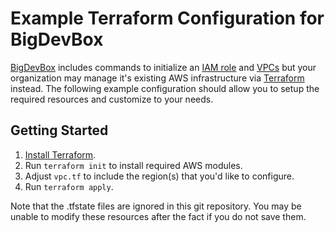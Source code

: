 # Example Terraform Configuration for BigDevBox

[BigDevBox](https://bigdevbox.com) includes commands to initialize an [IAM role](https://bigdevbox.com/docs/#CLIUsage-InitIAMRole) and [VPCs](https://bigdevbox.com/docs/#CLIUsage-InitVPC) but your organization may manage it's existing AWS infrastructure via [Terraform](https://www.terraform.io/) instead. The following example configuration should allow you to setup the required resources and customize to your needs.

## Getting Started

1. [Install Terraform](https://www.terraform.io/downloads.html).
2. Run `terraform init` to install required AWS modules.
3. Adjust `vpc.tf` to include the region(s) that you'd like to configure.
4. Run `terraform apply`.

Note that the .tfstate files are ignored in this git repository. You may be unable to modify these resources after the fact if you do not save them.
